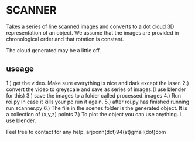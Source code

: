 SCANNER
=======

Takes a series of line scanned images and converts to a dot cloud 3D representation of an object.
We assume that the images are provided in chronological order and that rotation is constant.

The cloud generated may be a little off.

useage
------

1.) get the video. Make sure everything is nice and dark except the laser.
2.) convert the video to greyscale and save as series of images.(I use blender for this)
3.) save the images to a folder called processed_images
4.) Run roi.py In case it kills your pc run it again.
5.) after roi.py has finished running run scanner.py
6.) The file in the scenes folder is the generated object. It is a collection of (x,y,z) points
7.) To plot the object you can use anything. I use blender.

Feel free to contact for any help. arjoonn(dot)94(at)gmail(dot)com

